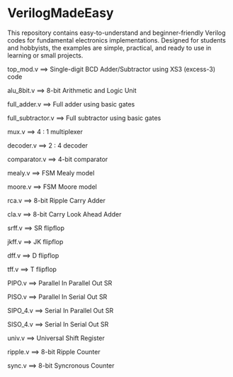 # VerilogMadeEasy
This repository contains easy-to-understand and beginner-friendly Verilog codes for fundamental electronics implementations. Designed for students and hobbyists, the examples are simple, practical, and ready to use in learning or small projects.

top_mod.v ==> Single-digit BCD Adder/Subtractor using XS3 (excess-3) code

alu_8bit.v ==> 8-bit Arithmetic and Logic Unit

full_adder.v ==> Full adder using basic gates

full_subtractor.v ==> Full subtractor using basic gates

mux.v ==> 4 : 1 multiplexer

decoder.v ==> 2 : 4 decoder

comparator.v ==> 4-bit comparator

mealy.v ==> FSM Mealy model

moore.v ==> FSM Moore model

rca.v ==> 8-bit Ripple Carry Adder

cla.v ==> 8-bit Carry Look Ahead Adder

srff.v ==> SR flipflop

jkff.v ==> JK flipflop

dff.v ==> D flipflop

tff.v ==> T flipflop

PIPO.v ==> Parallel In Parallel Out SR

PISO.v ==> Parallel In Serial Out SR

SIPO_4.v ==> Serial In Parallel Out SR

SISO_4.v ==> Serial In Serial Out SR

univ.v ==> Universal Shift Register

ripple.v ==> 8-bit Ripple Counter

sync.v ==> 8-bit Syncronous Counter



